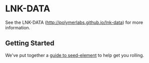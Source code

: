 LNK-DATA
================

See the LNK-DATA (http://polymerlabs.github.io/lnk-data) for more information.

## Getting Started

We've put together a [guide to seed-element](http://www.polymer-project.org/docs/start/reusableelements.html) to help get you rolling.
